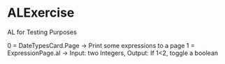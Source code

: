 # ALExercise
AL for Testing Purposes

0 = DateTypesCard.Page -> Print some expressions to a page
1 = ExpressionPage.al -> Input: two Integers, Output: If 1<2, toggle a boolean
